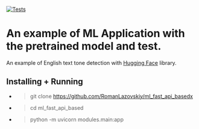 [![Tests](https://github.com/tokarevsas31/ml_fastapi_tests/actions/workflows/python-app.yml/badge.svg)](https://github.com/tokarevsas31/ml_fastapi_tests/actions/workflows/python-app.yml)

# An example of ML Application with the pretrained model and test.

An example of English text tone detection with [Hugging Face](https://huggingface.co/) library.

## Installing + Running

- > git clone https://github.com/RomanLazovskiy/ml_fast_api_basedx
- > cd ml_fast_api_based
- > python -m uvicorn modules.main:app

